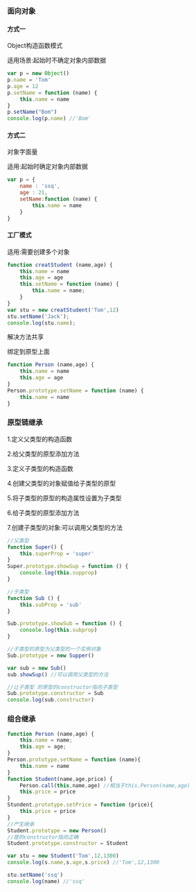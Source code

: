 ### 面向对象

#### 方式一

Object构造函数模式

适用场景:起始时不确定对象内部数据

```js
var p = new Object()
p.name = 'Tom'
p.age = 12
p.setName = function (name) {
    this.name = name
}
p.setName("Bom")
console.log(p.name) //'Bom'
```

#### 方式二

对象字面量

适用:起始时确定对象内部数据

```js
var p = {
    name : 'ssq',
    age : 21,
    setName:function (name) {
        this.name = name
    }
}
```

#### 工厂模式

适用:需要创建多个对象

```js
function creatStudent (name,age) {
    this.name = name
    this.age = age
    this.setName = function (name) {
        this.name = name;
    }
}
var stu = new creatStudent('Tom',12)
stu.setName('Jack');
console.log(stu.name);
```

解决方法共享

绑定到原型上面

```js
function Person (name,age) {
    this.name = name
    this.age = age
}
Person.prototype.setName = function (name) {
    this.name = name
}
```

### 原型链继承

 1.定义父类型的构造函数

2.给父类型的原型添加方法

3.定义子类型的构造函数

4.创建父类型的对象赋值给子类型的原型

5.将子类型的原型的构造属性设置为子类型

6.给子类型的原型添加方法

7.创建子类型的对象:可以调用父类型的方法

```js
//父类型
function Super() {
    this.superProp = 'super'
}
Super.prototype.showSup = function () {
    console.log(this.supprop)
}

//子类型
function Sub () {
    this.subProp = 'sub'
}

Sub.prototype.showSub = function () {
    console.log(this.subprop)
}

//子类型的原型为父类型的一个实例对象
Sub.prototype = new Supper()

var sub = new Sub()
sub.showSup() //可以调用父类型的方法

//让子类型 的原型的constructor指向子类型
Sub.prototype.constructor = Sub
console.log(sub.constructor) 
```

### 组合继承



```js
function Person (name,age) {
    this.name = name;
    this.age = age;
}
Person.prototype.setName = function (name){
    this.name = name
}
function Student(name,age,price) {
    Person.call(this,name,age) //相当于this.Person(name,age)
    this.price = price
}
Stundent.prototype.setPrice = function (price){
    this.price = price
}
//产生继承
Student.prototype = new Person()
//是的constructor指向正确
Student.prototype.constructor = Student

var stu = new Student('Tom',12,1300)
console.log(s.name,s.age,s.price) //'Tom',12,1300

stu.setName('ssq')
console.log(name) //'ssq'
```




